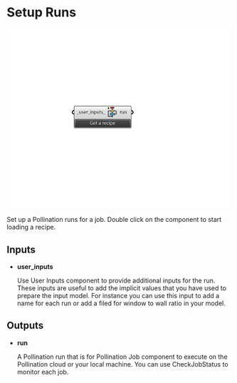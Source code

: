 # Setup Runs

![](../../.gitbook/assets/Setup_Runs.png)

Set up a Pollination runs for a job. Double click on the component to start loading a recipe.

## Inputs

* **user\_inputs**

  Use User Inputs component to provide additional inputs for the run. These inputs are useful to add the implicit values that you have used to prepare the input model. For instance you can use this input to add a name for each run or add a filed for window to wall ratio in your model. 

## Outputs

* **run**

  A Pollination run that is for Pollination Job component to execute on the Pollination cloud or your local machine. You can use CheckJobStatus to monitor each job. 

